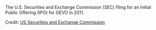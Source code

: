 
The U.S. Securities and Exchange Commission (SEC) filing for an Initial Public Offering (IPO) for GEVO in 2011. 

Credit: [US Securities and Exchange Commission](https://www.sec.gov/)
